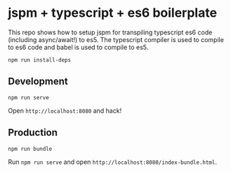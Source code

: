 # jspm + typescript + es6 boilerplate

This repo shows how to setup jspm for transpiling typescript es6 code (including async/await!) to es5. The typescript compiler is used to compile to es6 code and babel is used to compile to es5.

```
npm run install-deps
```

## Development
```
npm run serve
```
Open `http://localhost:8080` and hack!

## Production
```
npm run bundle
```
Run `npm run serve` and open `http://localhost:8080/index-bundle.html`.
